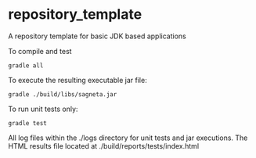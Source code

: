 # repository_template
A repository template for basic JDK based applications

To compile and test
```shell
gradle all
```



To execute the resulting executable jar file:

```shell
gradle ./build/libs/sagneta.jar
```

To run unit tests only:

```shell
gradle test
```

All log files within the ./logs directory for unit tests and jar executions.
The HTML results file located at ./build/reports/tests/index.html

